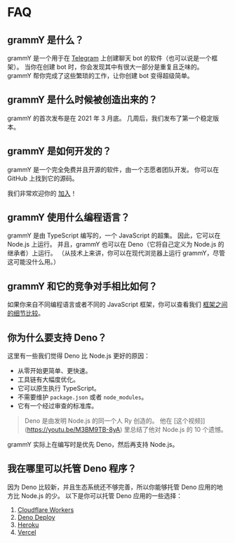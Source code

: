 # FAQ

## grammY 是什么？

grammY 是一个用于在 [Telegram](https://telegram.org) 上创建聊天 bot 的软件（也可以说是一个框架）。
当你在创建 bot 时，你会发现其中有很大一部分是重复且乏味的。
grammY 帮你完成了这些繁琐的工作，让你创建 bot 变得超级简单。

## grammY 是什么时候被创造出来的？

grammY 的首次发布是在 2021 年 3 月底。
几周后，我们发布了第一个稳定版本。

## grammY 是如何开发的？

grammY 是一个完全免费并且开源的软件，由一个志愿者团队开发。
你可以在 GitHub 上找到它的源码。

我们非常欢迎你的 [加入](https://t.me/grammyjs)！

## grammY 使用什么编程语言？

grammY 是由 TypeScript 编写的，一个 JavaScript 的超集。
因此，它可以在 Node.js 上运行。
并且，grammY 也可以在 Deno（它将自己定义为 Node.js 的继承者）上运行。
（从技术上来讲，你可以在现代浏览器上运行 grammY，尽管这可能没什么用。）

## grammY 和它的竞争对手相比如何？

如果你来自不同编程语言或者不同的 JavaScript 框架，你可以查看我们 [框架之间的细节比较](./comparison.md)。

## 你为什么要支持 Deno？

这里有一些我们觉得 Deno 比 Node.js 更好的原因：

- 从零开始更简单、更快速。
- 工具链有大幅度优化。
- 它可以原生执行 TypeScript。
- 不需要维护 `package.json` 或者 `node_modules`。
- 它有一个经过审查的标准库。

> Deno 是由发明 Node.js 的同一个人 Ry 创造的。
> 他在 [这个视频]](https://youtu.be/M3BM9TB-8yA) 里总结了他对 Node.js 的 10 个遗憾。

grammY 实际上在编写时是优先 Deno，然后再支持 Node.js。

## 我在哪里可以托管 Deno 程序？

因为 Deno 比较新，并且生态系统还不够完善，所以你能够托管 Deno 应用的地方比 Node.js 的少。
以下是你可以托管 Deno 应用的一些选择：

1. [Cloudflare Workers](https://workers.dev)
2. [Deno Deploy](https://deno.com/deploy)
3. [Heroku](https://dev.to/ms314006/deploy-your-deno-apps-to-heroku-375h)
4. [Vercel](https://github.com/vercel-community/deno)
